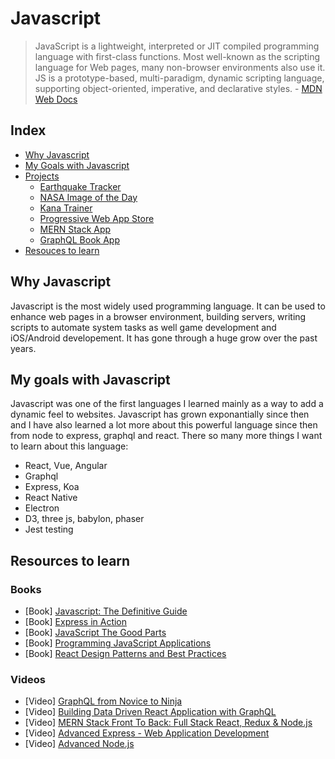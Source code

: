 # Javascript

> JavaScript is a lightweight, interpreted or JIT compiled programming language
> with first-class functions. Most well-known as the scripting language for
> Web pages, many non-browser environments also use it. JS is a prototype-based,
> multi-paradigm, dynamic scripting language, supporting object-oriented,
> imperative, and declarative styles. -
> [MDN Web Docs](https://developer.mozilla.org/bm/docs/Web/JavaScript)

## Index

- [Why Javascript](#why-javascript)
- [My Goals with Javascript](#my-goals-with-javascript)
- [Projects](/)
    - [Earthquake Tracker](https://github.com/alexanderluna/earthquake-tracker)
    - [NASA Image of the Day](https://github.com/alexanderluna/nasa-udacity)
    - [Kana Trainer](https://github.com/alexanderluna/kana-trainer)
    - [Progressive Web App Store](https://github.com/alexanderluna/pwa-app-store)
    - [MERN Stack App](https://github.com/alexanderluna/javascript_box/tree/master/express/mern_stack)
    - [GraphQL Book App](https://github.com/alexanderluna/javascript_box/tree/master/express/graphql-book-project)
- [Resouces to learn](#resources-to-learn)

## Why Javascript

Javascript is the most widely used programming language. It can be used to
enhance web pages in a browser environment, building servers, writing scripts
to automate system tasks as well game development and iOS/Android developement.
It has gone through a huge grow over the past years.

## My goals with Javascript

Javascript was one of the first languages I learned mainly as a way to add a
dynamic feel to websites. Javascript has grown exponantially since then and I
have also learned a lot more about this powerful language since then from node
to express, graphql and react. There so many more things I want to learn about
this language:

- React, Vue, Angular
- Graphql
- Express, Koa
- React Native
- Electron
- D3, three js, babylon, phaser
- Jest testing

## Resources to learn

### Books

- [Book] [Javascript: The Definitive Guide](https://www.amazon.com/JavaScript-Definitive-Guide-Activate-Guides/dp/0596805527/ref=sr_1_1?ie=UTF8&qid=1541282827&sr=8-1&keywords=Javascript%3A+The+Definitive+Guide&dpID=51WD-F3GobL&preST=_SX218_BO1,204,203,200_QL40_&dpSrc=srch)
- [Book] [Express in Action](https://www.amazon.com/Express-Action-Writing-building-applications/dp/1617292427/ref=sr_1_1?ie=UTF8&qid=1541282856&sr=8-1&keywords=Express+in+Action&dpID=51SavsoSFIL&preST=_SX218_BO1,204,203,200_QL40_&dpSrc=srch)
- [Book] [JavaScript The Good Parts](https://www.amazon.com/JavaScript-Good-Parts-Douglas-Crockford/dp/0596517742/ref=sr_1_1?ie=UTF8&qid=1541282874&sr=8-1&keywords=JavaScript+The+Good+Parts&dpID=5131OWtQRaL&preST=_SX218_BO1,204,203,200_QL40_&dpSrc=srch)
- [Book] [Programming JavaScript Applications](https://www.amazon.com/Programming-JavaScript-Applications-Architecture-Libraries/dp/1491950293/ref=sr_1_1?ie=UTF8&qid=1541282892&sr=8-1&keywords=Programming+JavaScript+Applications)
- [Book] [React Design Patterns and Best Practices](https://www.amazon.com/React-Design-Patterns-Best-Practices/dp/1786464535/ref=sr_1_1_sspa?ie=UTF8&qid=1541282916&sr=8-1-spons&keywords=React+Design+Patterns+and+Best+Practices&psc=1)

### Videos

- [Video] [GraphQL from Novice to Ninja](https://www.youtube.com/watch?v=Y0lDGjwRYKw&list=PL4cUxeGkcC9iK6Qhn-QLcXCXPQUov1U7f)
- [Video] [Building Data Driven React Application with GraphQL](https://www.pluralsight.com/courses/react-apps-with-relay-graphql-flux)
- [Video] [MERN Stack Front To Back: Full Stack React, Redux & Node.js](https://www.udemy.com/mern-stack-front-to-back/)
- [Video] [Advanced Express - Web Application Development](https://www.lynda.com/Express-js-tutorials/Mastering-Express-Web-Application-Development/521234-2.html)
- [Video] [Advanced Node.js](https://www.pluralsight.com/courses/nodejs-advanced)
